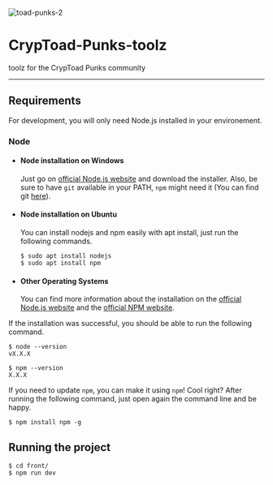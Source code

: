 ![toad-punks-2](https://user-images.githubusercontent.com/25116785/154814900-b3cd7c77-9b93-4994-ad1e-8b7fa9615c15.png)

# CrypToad-Punks-toolz
toolz for the CrypToad Punks community

---
## Requirements

For development, you will only need Node.js installed in your environement.

### Node
- #### Node installation on Windows

  Just go on [official Node.js website](https://nodejs.org/) and download the installer.
Also, be sure to have `git` available in your PATH, `npm` might need it (You can find git [here](https://git-scm.com/)).

- #### Node installation on Ubuntu

  You can install nodejs and npm easily with apt install, just run the following commands.

      $ sudo apt install nodejs
      $ sudo apt install npm

- #### Other Operating Systems
  You can find more information about the installation on the [official Node.js website](https://nodejs.org/) and the [official NPM website](https://npmjs.org/).

If the installation was successful, you should be able to run the following command.

    $ node --version
    vX.X.X

    $ npm --version
    X.X.X

If you need to update `npm`, you can make it using `npm`! Cool right? After running the following command, just open again the command line and be happy.

    $ npm install npm -g

## Running the project
    
    $ cd front/
    $ npm run dev
